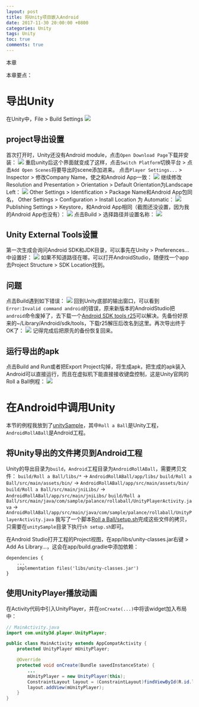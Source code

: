 ```yaml
---
layout: post
title: 将Unity项目嵌入Android
date: 2017-11-30 20:00:00 +0800
categories: Unity
tags: Unity
toc: true
comments: true
---
```

本章

本章要点：
<!-- more -->
# 导出Unity
在Unity中，File > Build Settings
![](1130Unity2Android/img01.png)
## project导出设置
首次打开时，Unity还没有Android module，点击`Open Download Page`下载并安装：
![](1130Unity2Android/img02.png)
重启unity后这个界面就变成了这样，点击`Switch Platform`切换平台 > 点击`Add Open Scenes`将要导出的scene添加进来。
点击`Player Settings...` > Inspector > 修改Company Name，使之和Android App一致：
![](1130Unity2Android/img03.png)
继续修改Resolution and Presentation > Orientation > Default Orientation为Landscape Left：
![](1130Unity2Android/img05.png)
Other Settings > Identification > Package Name和Android App包同名，
Other Settings > Configuration > Install Location 为 Automatic：
![](1130Unity2Android/img06.png)
Publishing Settings > Keystore，和Android App相同（截图还没设置，因为我的Android App也没有）：
![](1130Unity2Android/img07.png)
点击Build > 选择路径并设置名称：
![](1130Unity2Android/img08.png)

## Unity External Tools设置
第一次生成会询问Android SDK和JDK目录，可以事先在Unity > Preferences...中设置好：
![](1130Unity2Android/img09.png)
如果不知道路径在哪，可以打开AndroidStudio，随便找一个app去Project Structure > SDK Location找到。

## 问题
点击Build遇到如下错误：
![](1130Unity2Android/img04.png)
回到Unity底部的输出窗口，可以看到`Error:Invalid command android`的错误，原来新版本的AndroidStudio把`android`命令废掉了，去下载一个[Android SDK tools r25](http://dl.google.com/android/repository/tools_r25-macosx.zip)可以解决。先备份好原来的~/Library/Android/sdk/tools，下载r25解压后改名到这里。再次导出终于OK了：
![](1130Unity2Android/img10.png)
记得完成后把原先的备份恢复回来。

## 运行导出的apk
点击Build and Run或者把Export Project勾掉，将生成apk，把生成的apk装入Android可以直接运行，而且在虚拟机下能直接接收键盘控制，这是Unity官网的Roll a Ball例程：
![](1130Unity2Android/img11.png)

# 在Android中调用Unity
本节的例程我放到了[unitySample](https://github.com/palanceli/unitySample)，其中`Roll a Ball`是Unity工程，`AndroidRollABall`是Android工程。
## 将Unity导出的文件拷贝到Android工程
Unity的导出目录为`build`，`Android`工程目录为`AndroidRollABall`，需要拷贝文件：
`build/Roll a Ball/libs/*` -> `AndroidRollABall/app/libs/`
`build/Roll a Ball/src/main/assets/bin/` -> `AndroidRollABall/app/src/main/assets/bin/`
`build/Roll a Ball/src/main/jniLibs/` -> `AndroidRollABall/app/src/main/jniLibs/`
`build/Roll a Ball/src/main/java/com/sample/palance/rollaball/UnityPlayerActivity.java` -> `AndroidRollABall/app/src/main/java/com/sample/palance/rollaball/UnityPlayerActivity.java`
我写了一个脚本[Roll a Ball/setup.sh](https://github.com/palanceli/unitySample/tree/master/Roll%20a%20Ball)完成这些文件的拷贝，只需要在`unitySample`目录下执行`sh setup.sh`即可。

在Android Studio打开工程的Project视图，在app/libs/unity-classes.jar右键 > Add As Library...，这会在app/build.gradle中添加依赖：
```
dependencies {
    ...
    implementation files('libs/unity-classes.jar')
} 
```

## 使用UnityPlayer播放动画
在Activity代码中引入UnityPlayer，并在`onCreate(...)`中将该widget加入布局中：
``` java
// MainActivity.java
import com.unity3d.player.UnityPlayer;

public class MainActivity extends AppCompatActivity {
    protected UnityPlayer mUnityPlayer;

    @Override
    protected void onCreate(Bundle savedInstanceState) {
        ...
        mUnityPlayer = new UnityPlayer(this);
        ConstraintLayout layout = (ConstraintLayout)findViewById(R.id.layout);
        layout.addView(mUnityPlayer);
    }
}

```